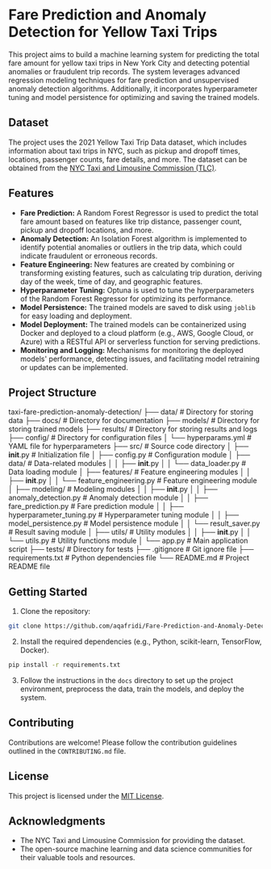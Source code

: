 # Fare Prediction and Anomaly Detection for Yellow Taxi Trips

This project aims to build a machine learning system for predicting the total fare amount for yellow taxi trips in New York City and detecting potential anomalies or fraudulent trip records. The system leverages advanced regression modeling techniques for fare prediction and unsupervised anomaly detection algorithms. Additionally, it incorporates hyperparameter tuning and model persistence for optimizing and saving the trained models.

## Dataset

The project uses the 2021 Yellow Taxi Trip Data dataset, which includes information about taxi trips in NYC, such as pickup and dropoff times, locations, passenger counts, fare details, and more. The dataset can be obtained from the [NYC Taxi and Limousine Commission (TLC)](https://www1.nyc.gov/site/tlc/about/tlc-trip-record-data.page).

## Features

- **Fare Prediction:** A Random Forest Regressor is used to predict the total fare amount based on features like trip distance, passenger count, pickup and dropoff locations, and more.
- **Anomaly Detection:** An Isolation Forest algorithm is implemented to identify potential anomalies or outliers in the trip data, which could indicate fraudulent or erroneous records.
- **Feature Engineering:** New features are created by combining or transforming existing features, such as calculating trip duration, deriving day of the week, time of day, and geographic features.
- **Hyperparameter Tuning:** Optuna is used to tune the hyperparameters of the Random Forest Regressor for optimizing its performance.
- **Model Persistence:** The trained models are saved to disk using `joblib` for easy loading and deployment.
- **Model Deployment:** The trained models can be containerized using Docker and deployed to a cloud platform (e.g., AWS, Google Cloud, or Azure) with a RESTful API or serverless function for serving predictions.
- **Monitoring and Logging:** Mechanisms for monitoring the deployed models' performance, detecting issues, and facilitating model retraining or updates can be implemented.

## Project Structure
taxi-fare-prediction-anomaly-detection/
├── data/                            # Directory for storing data
├── docs/                            # Directory for documentation
├── models/                          # Directory for storing trained models
├── results/                         # Directory for storing results and logs
├── config/                          # Directory for configuration files
│   └── hyperparams.yml              # YAML file for hyperparameters
├── src/                             # Source code directory
│   ├── __init__.py                  # Initialization file
│   ├── config.py                    # Configuration module
│   ├── data/                        # Data-related modules
│   │   ├── __init__.py
│   │   └── data_loader.py           # Data loading module
│   ├── features/                    # Feature engineering modules
│   │   ├── __init__.py
│   │   └── feature_engineering.py   # Feature engineering module
│   ├── modeling/                    # Modeling modules
│   │   ├── __init__.py
│   │   ├── anomaly_detection.py     # Anomaly detection module
│   │   ├── fare_prediction.py       # Fare prediction module
│   │   ├── hyperparameter_tuning.py # Hyperparameter tuning module
│   │   ├── model_persistence.py     # Model persistence module
│   │   └── result_saver.py          # Result saving module
│   ├── utils/                       # Utility modules
│   │   ├── __init__.py
│   │   └── utils.py                 # Utility functions module
│   └── app.py                       # Main application script
├── tests/                           # Directory for tests
├── .gitignore                       # Git ignore file
├── requirements.txt                 # Python dependencies file
└── README.md                        # Project README file


## Getting Started

1. Clone the repository:
```bash
git clone https://github.com/aqafridi/Fare-Prediction-and-Anomaly-Detection-for-Taxi-Trips.git
```
2. Install the required dependencies (e.g., Python, scikit-learn, TensorFlow, Docker).
```bash
pip install -r requirements.txt
```

3. Follow the instructions in the `docs` directory to set up the project environment, preprocess the data, train the models, and deploy the system.


## Contributing

Contributions are welcome! Please follow the contribution guidelines outlined in the `CONTRIBUTING.md` file.

## License

This project is licensed under the [MIT License](LICENSE).

## Acknowledgments

- The NYC Taxi and Limousine Commission for providing the dataset.
- The open-source machine learning and data science communities for their valuable tools and resources.
